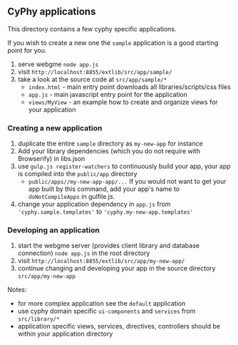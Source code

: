## CyPhy applications ##

This directory contains a few cyphy specific applications.

If you wish to create a new one the `sample` application is a good starting point for you.

1. serve webgme `node app.js`
2. visit `http://localhost:8855/extlib/src/app/sample/`
3. take a look at the source code at `src/app/sample/*`
    - `index.html` - main entry point downloads all libraries/scripts/css files
    - `app.js` - main javascript entry point for the application
    - `views/MyView` - an example how to create and organize views for your application

### Creating a new application ###

1. duplicate the entire `sample` directory as `my-new-app` for instance
2. Add your library dependencies (which you do not require with Browserify) in libs.json
3. use `gulp.js register-watchers` to continuously build your app, your app is compiled into the `public/app` directory
    - `public/apps//my-new-app-app/...`
   If you would not want to get your app built by this command, add your app's name to `doNotCompileApps` in gulfile.js.
4. change your application dependency in `app.js` from `'cyphy.sample.templates'` to `'cyphy.my-new-app.templates'`


### Developing an application ###
1. start the webgme server (provides client library and database connection) `node app.js` in the root directory
2. visit `http://localhost:8855/extlib/src/app/my-new-app/`
3. continue changing and developing your app in the source directory `src/app/my-new-app`

Notes:
- for more complex application see the `default` application
- use cyphy domain specific `ui-components` and `services` from `src/library/*`
- application specific views, services, directives, controllers should be within your application directory
